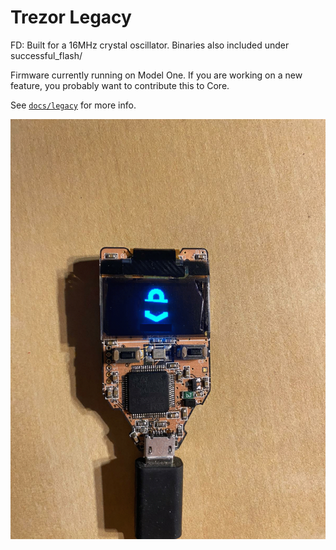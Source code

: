 # Trezor Legacy

FD: Built for a 16MHz crystal oscillator. Binaries also included under successful_flash/

Firmware currently running on Model One. If you are working on a new feature, you probably want to contribute this to Core.

See [`docs/legacy`](../docs/legacy/index.md) for more info.

![top_pcb](T1_16MHz.gif "Board")